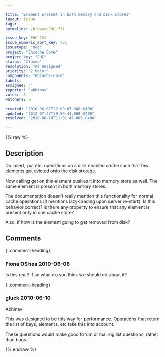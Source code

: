 ```yaml
---

title: "Element present in both memory and disk stores"
layout: issue
tags: 
permalink: /browse/EHC-731

issue_key: EHC-731
issue_numeric_sort_key: 731
issuetype: "Bug"
project: "Ehcache Core"
project_key: "EHC"
status: "Closed"
resolution: "As Designed"
priority: "2 Major"
components: "ehcache-core"
labels: 
assignee: ""
reporter: "abhinav"
votes:  0
watchers: 0

created: "2010-06-02T12:00:07.000-0400"
updated: "2012-07-27T19:59:44.000-0400"
resolved: "2010-06-10T11:01:46.000-0400"

---
```




{% raw %}



## Description

<div markdown="1" class="description">


Do insert, put etc. operations on a disk enabled cache such that few elements get evicted onto the disk storage.

Now calling get on this element pushes it into memory store as well. The same element is present in both memory stores.

The documentation doesn't really mention this functionality for normal cache operations (it mentions lazy-loading upon server re-start). Is this behavior correct? Is there any property to ensure that any element is present only in one cache store?

Also, if how is the element going to get removed from disk?

</div>

## Comments


{:.comment-heading}
### **Fiona OShea** <span class="date">2010-06-08</span>

<div markdown="1" class="comment">

Is this real?
If so what do you think we should do about it?

</div>


{:.comment-heading}
### **gluck** <span class="date">2010-06-10</span>

<div markdown="1" class="comment">

Abhinav

This was designed to be this way for performance. Operations that return the list of keys, elements, etc take this into account.

These questions would make good forum or mailing list questions, rather than bugs.

</div>



{% endraw %}
